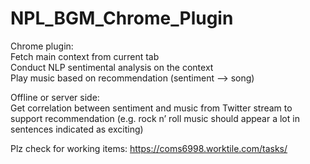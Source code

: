 # NPL_BGM_Chrome_Plugin

Chrome plugin: <br>
Fetch main context from current tab <br>
Conduct NLP sentimental analysis on the context <br>
Play music based on recommendation (sentiment –> song)
 <br>
 
Offline or server side: <br>
Get correlation between sentiment and music from Twitter stream to support recommendation (e.g. rock n’ roll music should appear a lot in sentences indicated as exciting)
 <br>
 
Plz check for working items: https://coms6998.worktile.com/tasks/
